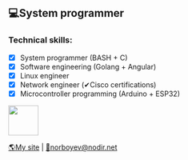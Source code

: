 ## 💻System programmer

### Technical skills:
 - [x] System programmer (BASH + C)
 - [x] Software engineering (Golang + Angular)
 - [x] Linux engineer
 - [x] Network engineer (✔Cisco certifications)
 - [x] Microcontroller programming (Arduino + ESP32)

<img src="https://go.dev/images/gophers/ladder.svg" width="60">

[🌎My site](https://www.nodir.net/ref=github) | [📧norboyev@nodir.net](mailto:norboyev@nodir.net)
